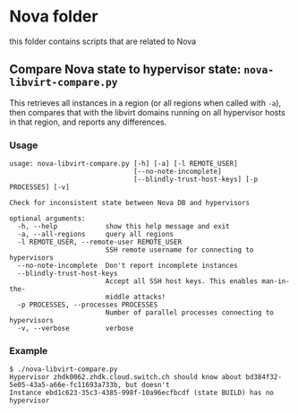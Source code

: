 # Nova folder

this folder contains scripts that are related to Nova

## Compare Nova state to hypervisor state: `nova-libvirt-compare.py`

This retrieves all instances in a region (or all regions when called
with `-a`), then compares that with the libvirt domains running on all
hypervisor hosts in that region, and reports any differences.

### Usage

    usage: nova-libvirt-compare.py [-h] [-a] [-l REMOTE_USER]
                                   [--no-note-incomplete]
                                   [--blindly-trust-host-keys] [-p PROCESSES] [-v]

    Check for inconsistent state between Nova DB and hypervisors

    optional arguments:
      -h, --help            show this help message and exit
      -a, --all-regions     query all regions
      -l REMOTE_USER, --remote-user REMOTE_USER
                            SSH remote username for connecting to hypervisors
      --no-note-incomplete  Don't report incomplete instances
      --blindly-trust-host-keys
                            Accept all SSH host keys. This enables man-in-the-
                            middle attacks!
      -p PROCESSES, --processes PROCESSES
                            Number of parallel processes connecting to hypervisors
      -v, --verbose         verbose

### Example

    $ ./nova-libvirt-compare.py
    Hypervisor zhdk0062.zhdk.cloud.switch.ch should know about bd384f32-5e05-43a5-a66e-fc11693a733b, but doesn't
    Instance ebd1c623-35c3-4385-998f-10a96ecfbcdf (state BUILD) has no hypervisor
